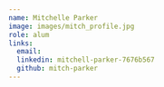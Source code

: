 ```yaml
---
name: Mitchelle Parker
image: images/mitch_profile.jpg
role: alum
links:
  email:
  linkedin: mitchell-parker-7676b567
  github: mitch-parker
---
```

